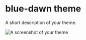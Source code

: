 # blue-dawn theme

A short description of your theme.

![A screenshot of your theme](https://i.imgur.com/bIoqPlC.png)
